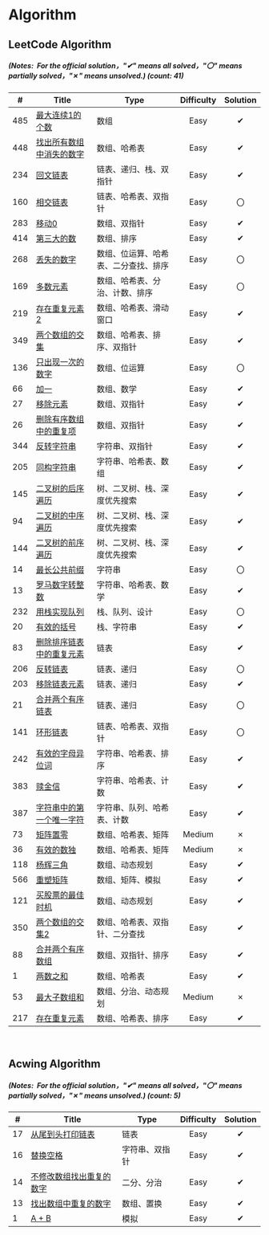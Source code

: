 # Algorithm

## LeetCode Algorithm

##### (Notes: &nbsp;For the official solution，"✔" means all solved，"〇" means partially solved，"✗" means unsolved.) (_count: 41)_

| #   | Title | Type            | Difficulty | Solution |
|-----| ----- |-----------------|:----------:|:--------:|
|485|[最大连续1的个数](https://leetcode.cn/problems/max-consecutive-ones/)|数组|Easy|✔|
|448|[找出所有数组中消失的数字](https://leetcode.cn/problems/find-all-numbers-disappeared-in-an-array/)|数组、哈希表|Easy|✔|
|234|[回文链表](https://leetcode.cn/problems/palindrome-linked-list/)|链表、递归、栈、双指针|Easy|✔|
|160|[相交链表](https://leetcode.cn/problems/intersection-of-two-linked-lists/)|链表、哈希表、双指针|Easy|〇|
|283|[移动0](https://leetcode.cn/problems/move-zeroes/)|数组、双指针|Easy|✔|
|414|[第三大的数](https://leetcode.cn/problems/third-maximum-number/)|数组、排序|Easy|✔|
|268|[丢失的数字](https://leetcode.cn/problems/missing-number/)|数组、位运算、哈希表、二分查找、排序|Easy|〇|
|169|[多数元素](https://leetcode.cn/problems/majority-element/)|数组、哈希表、分治、计数、排序|Easy|〇|
|219|[存在重复元素2](https://leetcode.cn/problems/contains-duplicate-ii/)|数组、哈希表、滑动窗口|Easy|✔|
|349|[两个数组的交集](https://leetcode.cn/problems/intersection-of-two-arrays/)|数组、哈希表、排序、双指针|Easy|✔|
|136|[只出现一次的数字](https://leetcode.cn/problems/single-number/)|数组、位运算|Easy|〇|
|66|[加一](https://leetcode.cn/problems/plus-one/)|数组、数学|Easy|✔|
|27|[移除元素](https://leetcode.cn/problems/remove-element/)|数组、双指针|Easy|✔|
|26|[删除有序数组中的重复项](https://leetcode.cn/problems/remove-duplicates-from-sorted-array/)|数组、双指针|Easy|✔|
|344|[反转字符串](https://leetcode.cn/problems/reverse-string/)|字符串、双指针|Easy|✔|
|205|[同构字符串](https://leetcode.cn/problems/isomorphic-strings/)|字符串、哈希表、数组|Easy|✔|
|145|[二叉树的后序遍历](https://leetcode.cn/problems/binary-tree-postorder-traversal/)|树、二叉树、栈、深度优先搜索|Easy|✔|
|94|[二叉树的中序遍历](https://leetcode.cn/problems/binary-tree-inorder-traversal/)|树、二叉树、栈、深度优先搜索|Easy|✔|
|144|[二叉树的前序遍历](https://leetcode.cn/problems/binary-tree-preorder-traversal/)|树、二叉树、栈、深度优先搜索|Easy|✔|
|14|[最长公共前缀](https://leetcode.cn/problems/longest-common-prefix/)|字符串|Easy|〇|
|13|[罗马数字转整数](https://leetcode.cn/problems/roman-to-integer/)|字符串、哈希表、数学|Easy|✔|
|232|[用栈实现队列](https://leetcode.cn/problems/implement-queue-using-stacks/)| 栈、队列、设计         |Easy|〇|
|20|[有效的括号](https://leetcode.cn/problems/valid-parentheses/)| 栈、字符串           |Easy|✔|
|83|[删除排序链表中的重复元素](https://leetcode.cn/problems/remove-duplicates-from-sorted-list/)| 链表              |Easy|✔|
|206|[反转链表](https://leetcode.cn/problems/reverse-linked-list/)| 链表、递归           |Easy|〇|
|203|[移除链表元素](https://leetcode.cn/problems/remove-linked-list-elements/)| 链表、递归           |    Easy    |✔|
|21|[合并两个有序链表](https://leetcode.cn/problems/merge-two-sorted-lists/)| 链表、递归           |    Easy    |〇|
|141|[环形链表](https://leetcode.cn/problems/linked-list-cycle/)| 链表、哈希表、双指针      |    Easy    |〇|
|242|[有效的字母异位词](https://leetcode.cn/problems/valid-anagram/)| 字符串、哈希表、排序      |    Easy    |✔|
|383|[赎金信](https://leetcode.cn/problems/ransom-note/)| 字符串、哈希表、计数      |    Easy    |✔|
|387|[字符串中的第一个唯一字符](https://leetcode.cn/problems/first-unique-character-in-a-string/)| 字符串、队列、哈希表、计数   |    Easy    |✔|
|73|[矩阵置零](https://leetcode.cn/problems/set-matrix-zeroes/)| 数组、哈希表、矩阵       |   Medium   |✗|
|36|[有效的数独](https://leetcode.cn/problems/valid-sudoku/)| 数组、哈希表、矩阵       |   Medium   |✗|
|118|[杨辉三角](https://leetcode.cn/problems/pascals-triangle/)| 数组、动态规划         |    Easy    |✔|
|566|[重塑矩阵](https://leetcode.cn/problems/reshape-the-matrix/)| 数组、矩阵、模拟        |    Easy    |✔|
|121|[买股票的最佳时机](https://leetcode.cn/problems/best-time-to-buy-and-sell-stock/)| 数组、动态规划         |    Easy    |✔|
| 350 |[两个数组的交集2](https://leetcode.cn/problems/intersection-of-two-arrays-ii/)| 数组、哈希表、双指针、二分查找 |    Easy    |    ✔      |
| 88  |[合并两个有序数组](https://leetcode.cn/problems/merge-sorted-array/)| 数组、双指针、排序       |    Easy    |    ✔     |
| 1   |[两数之和](https://leetcode.cn/problems/two-sum/)| 数组、哈希表          |    Easy    |    ✔     |
| 53  |[最大子数组和](https://leetcode.cn/problems/maximum-subarray/)| 数组、分治、动态规划      |   Medium   |    ✗     |
| 217 |[存在重复元素](https://leetcode.cn/problems/contains-duplicate/)| 数组、哈希表、排序       |    Easy    |    ✔     |


&nbsp;

## Acwing Algorithm
##### (Notes: &nbsp;For the official solution，"✔" means all solved，"〇" means partially solved，"✗" means unsolved.) (_count: 5)_
| #   | Title | Type         |          Difficulty          | Solution |
|---|-----------| ---- |:--------:|:----------:|
|17|[从尾到头打印链表](https://www.acwing.com/problem/content/17/)|链表|Easy|✔|
|16|[替换空格](https://www.acwing.com/problem/content/17/)|字符串、双指针|Easy|✔|
|14|[不修改数组找出重复的数字](https://www.acwing.com/problem/content/15/)|二分、分治|Easy|✔|
|13|[找出数组中重复的数字](https://www.acwing.com/problem/content/14/)|数组、置换|Easy|✔|
|1| [A + B](https://www.acwing.com/problem/content/1/)|模拟|Easy|✔|

